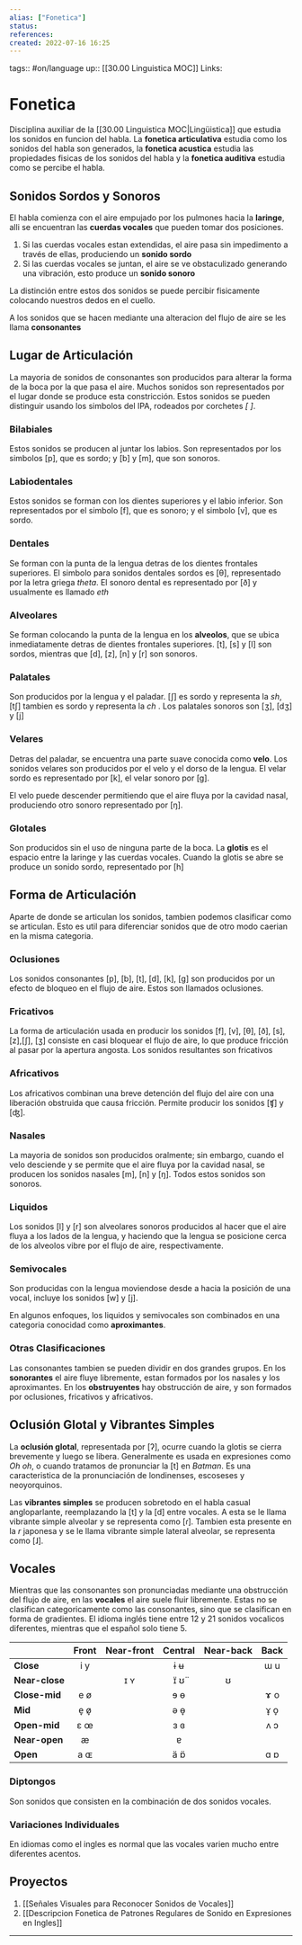 ```yaml
---
alias: ["Fonetica"]
status:
references:
created: 2022-07-16 16:25
---
```

tags:: #on/language 
up:: [[30.00 Linguistica MOC]]
Links: 
# Fonetica
Disciplina auxiliar de la [[30.00 Linguistica MOC|Lingüistica]] que estudia los sonidos en funcion del habla. La **fonetica articulativa** estudia como los sonidos del habla son generados, la **fonetica acustica** estudia las propiedades fisicas de los sonidos del habla y la **fonetica auditiva** estudia como se percibe el habla.

## Sonidos Sordos y Sonoros
El habla comienza con el aire empujado por los pulmones hacia la **laringe**, alli se encuentran las **cuerdas vocales** que pueden tomar dos posiciones.
1. Si las cuerdas vocales estan extendidas, el aire pasa sin impedimento a través de ellas, produciendo un **sonido sordo**
2. Si las cuerdas vocales se juntan, el aire se ve obstaculizado generando una vibración, esto produce un **sonido sonoro**

La distinción entre estos dos sonidos se puede percibir fisicamente colocando nuestros dedos en el cuello.

A los sonidos que se hacen mediante una alteracion del flujo de aire se les llama **consonantes**

## Lugar de Articulación
La mayoria de sonidos de consonantes son producidos para alterar la forma de la boca por la que pasa el aire. Muchos sonidos son representados por el lugar donde se produce esta constricción. Estos sonidos se pueden distinguir usando los simbolos del IPA, rodeados por corchetes *[ ]*.

### Bilabiales
Estos sonidos se producen al juntar los labios. Son representados por los simbolos [p], que es sordo; y [b] y [m], que son sonoros.

### Labiodentales
Estos sonidos se forman con los dientes superiores y el labio inferior. Son representados por el simbolo [f], que es sonoro; y el simbolo [v], que es sordo.

### Dentales
Se forman con la punta de la lengua detras de los dientes frontales superiores. El simbolo para sonidos dentales sordos es [θ], representado por la letra griega *theta*. El sonoro dental es representado por [ð] y usualmente es llamado *eth*

### Alveolares
Se forman colocando la punta de la lengua en los **alveolos**, que se ubica inmediatamente detras de dientes frontales superiores. [t], [s] y [l] son sordos, mientras que [d], [z], [n] y [r] son sonoros.

### Palatales
Son producidos por la lengua y el paladar. [ʃ] es sordo y representa la *sh*, [tʃ] tambien es sordo y representa la *ch* . Los palatales sonoros son [ʒ], [dʒ] y [j]

### Velares
Detras del paladar, se encuentra una parte suave conocida como **velo**. Los sonidos velares son producidos por el velo y el dorso de la lengua. El velar sordo es representado por [k], el velar sonoro por [g].

El velo puede descender permitiendo que el aire fluya por la cavidad nasal, produciendo  otro sonoro representado por [ŋ].

### Glotales
Son producidos sin el uso de ninguna parte de la boca. La **glotis** es el espacio entre la laringe y las cuerdas vocales. Cuando la glotis se abre se produce un sonido sordo, representado por [h]

## Forma de Articulación
Aparte de donde se articulan los sonidos, tambien podemos clasificar como se articulan. Esto es util para diferenciar sonidos que de otro modo caerian en la misma categoria.

### Oclusiones
Los sonidos consonantes [p], [b], [t], [d], [k], [g] son producidos por un efecto de bloqueo en el flujo de aire. Estos son llamados oclusiones.

### Fricativos
La forma de articulación usada en producir los sonidos [f], [v], [θ], [ð], [s], [z],[ʃ], [ʒ] consiste en casi bloquear el flujo de aire, lo que produce fricción al pasar por la apertura angosta. Los sonidos resultantes son fricativos

### Africativos
Los africativos combinan una breve detención del flujo del aire con una liberación obstruida que causa fricción. Permite producir los sonidos [ʧ] y [ʤ].

### Nasales
La mayoria de sonidos son producidos oralmente; sin embargo, cuando el velo desciende y se permite que el aire fluya por la cavidad nasal, se producen los sonidos nasales [m], [n] y [ŋ]. Todos estos sonidos son sonoros.

### Liquidos
Los sonidos [l] y [r] son alveolares sonoros producidos al hacer que el aire fluya a los lados de la lengua, y haciendo que la lengua se posicione cerca de los alveolos vibre por el flujo de aire, respectivamente.

### Semivocales
Son producidas con la lengua moviendose desde a hacia la posición de una vocal, incluye los sonidos [w] y [j].

En algunos enfoques, los liquidos y semivocales son combinados en una categoria conocidad como **aproximantes**.

### Otras Clasificaciones
Las consonantes tambien se pueden dividir en dos grandes grupos. En los **sonorantes** el aire fluye libremente, estan formados por los nasales y los aproximantes. En los **obstruyentes** hay obstrucción de aire, y son formados por oclusiones, fricativos y africativos.

## Oclusión Glotal y Vibrantes Simples
La **oclusión glotal**, representada por [ʔ], ocurre cuando la glotis se cierra brevemente y luego se libera. Generalmente es usada en expresiones como *Oh oh*, o cuando tratamos de pronunciar la [t] en *Batman*. Es una caracteristica de la pronunciación de londinenses, escoseses y neoyorquinos.

Las **vibrantes simples** se producen sobretodo en el habla casual angloparlante, reemplazando la [t] y la [d] entre vocales. A esta se le llama vibrante simple alveolar y se representa como [ɾ]. Tambien esta presente en la *r* japonesa y se le llama vibrante simple lateral alveolar, se representa como [ɺ].

## Vocales
Mientras que las consonantes son pronunciadas mediante una obstrucción del flujo de aire, en las **vocales** el aire suele fluir libremente. Estas no se clasifican categoricamente como las consonantes, sino que se clasifican en forma de gradientes. El idioma inglés tiene entre 12 y 21 sonidos vocalicos diferentes, mientras que el español solo tiene 5.

|                | Front | Near-front | Central | Near-back | Back |
|----------------|:-----:|:----------:|:-------:|:---------:|:----:|
| **Close**      |  i y  |            |   ɨ ʉ   |           |  ɯ u |
| **Near-close** |       |     ɪ ʏ    |   ɪ̈ ʊ̈   |     ʊ     |      |
| **Close-mid**  |  e ø  |            |   ɘ ɵ   |           |  ɤ o |
| **Mid**        |  e̞ ø̞  |            |   ə ɵ̞   |           |  ɤ̞ o̞ |
| **Open-mid**   |  ɛ œ  |            |   ɜ ɞ   |           |  ʌ ɔ |
| **Near-open**  |   æ   |            |    ɐ    |           |      |
| **Open**       |  a ɶ  |            |   ä ɒ̈   |           |  ɑ ɒ |

### Diptongos
Son sonidos que consisten en la combinación de dos sonidos vocales.

### Variaciones Individuales
En idiomas como el ingles es normal que las vocales varien mucho entre diferentes acentos.

## Proyectos
1. [[Señales Visuales para Reconocer Sonidos de Vocales]]
2. [[Descripcion Fonetica de Patrones Regulares de Sonido en Expresiones en Ingles]]
___
